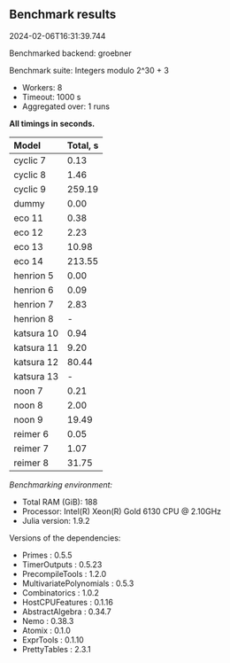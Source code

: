 ## Benchmark results

2024-02-06T16:31:39.744

Benchmarked backend: groebner

Benchmark suite: Integers modulo 2^30 + 3

- Workers: 8
- Timeout: 1000 s
- Aggregated over: 1 runs

**All timings in seconds.**

|Model|Total, s|
|:----|---|
|cyclic 7|0.13|
|cyclic 8|1.46|
|cyclic 9|259.19|
|dummy|0.00|
|eco 11|0.38|
|eco 12|2.23|
|eco 13|10.98|
|eco 14|213.55|
|henrion 5|0.00|
|henrion 6|0.09|
|henrion 7|2.83|
|henrion 8| - |
|katsura 10|0.94|
|katsura 11|9.20|
|katsura 12|80.44|
|katsura 13| - |
|noon 7|0.21|
|noon 8|2.00|
|noon 9|19.49|
|reimer 6|0.05|
|reimer 7|1.07|
|reimer 8|31.75|

*Benchmarking environment:*

* Total RAM (GiB): 188
* Processor: Intel(R) Xeon(R) Gold 6130 CPU @ 2.10GHz
* Julia version: 1.9.2

Versions of the dependencies:

* Primes : 0.5.5
* TimerOutputs : 0.5.23
* PrecompileTools : 1.2.0
* MultivariatePolynomials : 0.5.3
* Combinatorics : 1.0.2
* HostCPUFeatures : 0.1.16
* AbstractAlgebra : 0.34.7
* Nemo : 0.38.3
* Atomix : 0.1.0
* ExprTools : 0.1.10
* PrettyTables : 2.3.1
